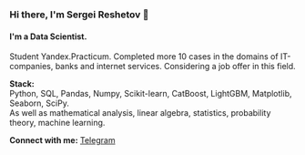 ### Hi there, I'm Sergei Reshetov 👋

#### I'm a Data Scientist.

Student Yandex.Practicum. Completed more 10 cases in the domains of IT-companies, banks and internet services. Considering a job offer in this field.

**Stack:**\
Python, SQL, Pandas, Numpy, Scikit-learn, CatBoost, LightGBM, Matplotlib, Seaborn, SciPy.\
As well as mathematical analysis, linear algebra, statistics, probability theory, machine learning.

**Connect with me:**
[Telegram](https://t.me/reshetov_tech)
